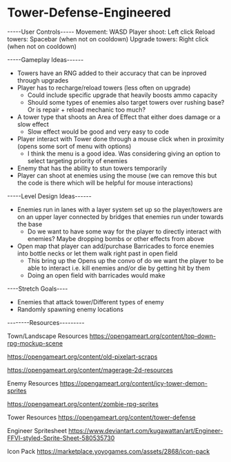 # Tower-Defense-Engineered
-----User Controls-----
Movement: WASD
Player shoot: Left click
Reload towers: Spacebar (when not on cooldown)
Upgrade towers: Right click (when not on cooldown)


-----Gameplay Ideas------
- Towers have an RNG added to their accuracy that can be inproved through upgrades
- Player has to recharge/reload towers (less often on upgrade)
    - Could include specific upgrade that heavily boosts ammo capacity
    - Should some types of enemies also target towers over rushing base? Or is repair + reload mechanic too much?
- A tower type that shoots an Area of Effect that either does damage or a slow effect 
    - Slow effect would be good and very easy to code
- Player interact with Tower done through a mouse click when in proximity (opens some sort of menu with options)
    - I think the menu is a good idea. Was considering giving an option to select targeting priority of enemies
- Enemy that has the ability to stun towers temporarily
- Player can shoot at enemies using the mouse (we can remove this but the code is there which will be helpful for mouse interactions)


-----Level Design Ideas------
- Enemies run in lanes with a layer system set up so the player/towers are on an upper layer connected by bridges that enemies run under towards the base
    - Do we want to have some way for the player to directly interact with enemies? Maybe dropping bombs or other effects from above
- Open map that player can add/purchase Barricades to force enemies into bottle necks or let them walk right past in open field 
    - This bring up the Opens up the convo of do we want the player to be able to interact i.e. kill enemies and/or die by getting hit by them
    - Doing an open field with barricades would make 

----Stretch Goals----
- Enemies that attack tower/Different types of enemy 
- Randomly spawning enemy locations

--------Resources---------

Town/Landscape Resources
https://opengameart.org/content/top-down-rpg-mockup-scene

https://opengameart.org/content/old-pixelart-scraps

https://opengameart.org/content/magerage-2d-resources

Enemy Resources
https://opengameart.org/content/icy-tower-demon-sprites

https://opengameart.org/content/zombie-rpg-sprites

Tower Resources
https://opengameart.org/content/tower-defense

Engineer Spritesheet
https://www.deviantart.com/kugawattan/art/Engineer-FFVI-styled-Sprite-Sheet-580535730

Icon Pack
https://marketplace.yoyogames.com/assets/2868/icon-pack
